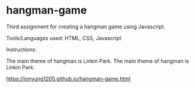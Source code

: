 # hangman-game

Third assignment for creating a hangman game using Javascript.

Tools/Languages used: HTML, CSS, Javascript

Instructions:

The main theme of hangman is Linkin Park. The main theme of hangman is Linkin Park. 

https://jonyung1205.github.io/hangman-game.html
